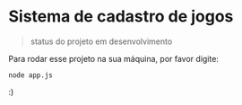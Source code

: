 # Sistema de cadastro de jogos 

> status do projeto em desenvolvimento

Para rodar esse projeto na sua máquina, por favor digite:

```
node app.js
```

:)
